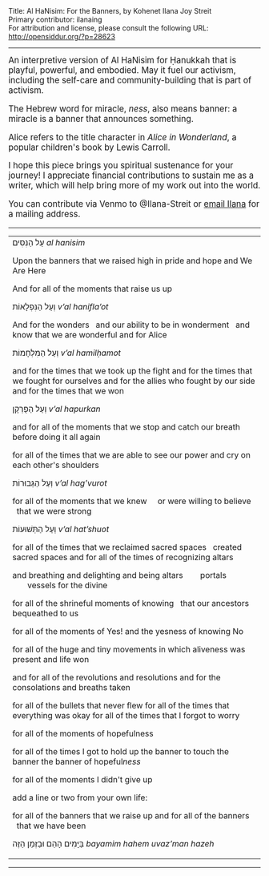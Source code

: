 <html>
<head></head>
<body>
Title: Al HaNisim: For the Banners, by Kohenet Ilana Joy Streit<br />
Primary contributor: ilanaing<br />
For attribution and license, please consult the following URL: <a href="http://opensiddur.org/?p=28623">http://opensiddur.org/?p=28623</a>
<p />
<hr />

<div class="english" style="font-size: 1.2em;">
An interpretive version of Al HaNisim for Ḥanukkah that is playful, powerful, and embodied. May it fuel our activism, including the self-care and community-building that is part of activism.

The Hebrew word for miracle, <em>ness</em>, also means banner: a miracle is a banner that announces something.

Alice refers to the title character in <em>Alice in Wonderland</em>, a popular children's book by Lewis Carroll.

I hope this piece brings you spiritual sustenance for your journey! I appreciate financial contributions to sustain me as a writer, which will help bring more of my work out into the world.

You can contribute via Venmo to @Ilana-Streit or <a href="mailto:ilanaing@gmail.com">email Ilana</a> for a mailing address.
</div>

<hr />

<table style="margin-left: auto;margin-right: auto;">
<tbody>
<tr><td style="vertical-align:top;">
<div class="english">
<span class="hebrew">עַל הַנִּסִּים</span>  <em>al hanisim</em>
	
Upon the banners that we raised high
in pride and hope and We Are Here

And for all of the moments that raise us up





<span class="hebrew">וְעַל הַנִּפְלָאוֹת</span>  <em>v’al hanifla’ot</em>

And for the wonders
&nbsp;&nbsp;and our ability to be in wonderment
&nbsp;&nbsp;and know that we are wonderful
and for Alice





<span class="hebrew">וְעַל הַמִּלְחָמוֹת</span>  <em>v’al hamilḥamot</em>
		
and for the times that we took up the fight
and for the times that we fought for ourselves
and for the allies who fought by our side
and for the times that we won





<span class="hebrew">וְעַל הַפֻּרְקָן</span>  <em>v’al hapurkan</em>
				
and for all of the moments
that we stop and catch our breath
before doing it all again

for all of the times that we are able to see our power
and cry on each other's shoulders





<span class="hebrew">וְעַל הַגְּבוּרוֹת</span>  <em>v’al hag’vurot</em>

for all of the moments that we knew
&nbsp;&nbsp;&nbsp;&nbsp;or were willing to believe
&nbsp;&nbsp;that we were strong





<span class="hebrew">וְעַל הַתְּשׁוּעוֹת</span>  <em>v’al hat’shuot</em>
				
for all of the times that we reclaimed sacred spaces
&nbsp;&nbsp;created sacred spaces
and for all of the times of recognizing altars

and breathing and delighting
and being altars
&nbsp;&nbsp;&nbsp;&nbsp;&nbsp;&nbsp;&nbsp;portals
&nbsp;&nbsp;&nbsp;&nbsp;&nbsp;&nbsp;&nbsp;vessels for the divine





for all of the shrineful moments of knowing
&nbsp;&nbsp;that our ancestors bequeathed to us





for all of the moments of Yes!
and the yesness of knowing No





for all of the huge and tiny movements
in which aliveness was present
and life won
		
and for all of the revolutions and resolutions
and for the consolations
and breaths taken





for all of the bullets that never flew
for all of the times that everything was okay
for all of the times that I forgot to worry





for all of the moments of hopefulness





for all of the times I got to hold up the banner
to touch the banner
the banner of hopeful<em>ness</em>





for all of the moments I didn't give up





<span class="instruction">add a line or two from your own life:</span>





for all of the banners that we raise up
and for all of the banners
&nbsp;&nbsp;that we have been





<span class="hebrew">בַּיָּמִים הָהֵם וּבַזְּמַן הַזֶּה</span>  <em>bayamim hahem uvaz’man hazeh<em>
</div></td></tr>
</tbody></table>

<hr />

&nbsp;
</body>
</html>